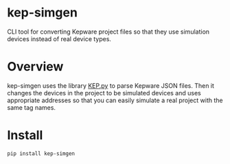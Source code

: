 kep-simgen
========

CLI tool for converting Kepware project files so that they use simulation
devices instead of real device types.

# Overview

kep-simgen uses the library [KEP.py](https://github.com/jmbeach/KEP.py) to
parse Kepware JSON files. Then it changes the devices in the project to be
simulated devices and uses appropriate addresses so that you can easily
simulate a real project with the same tag names.

# Install

`pip install kep-simgen`
